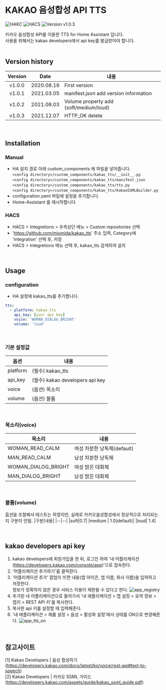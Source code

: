 # KAKAO 음성합성 API TTS

![HAKC][hakc-shield]
![HACS][hacs-shield]
![Version v1.0.3][version-shield]

카카오 음성합성 API를 이용한 TTS for Home Assistant 입니다.<br>
사용을 위해서는 kakao developers에서 api key를 발급받아야 합니다.<br>
<br>

## Version history
| Version | Date        | 내용              |
| :-----: | :---------: | ----------------------- |
| v1.0.0  | 2020.08.19  | First version  |
| v1.0.1  | 2021.03.05  | manifest.json add version information  |
| v1.0.2  | 2021.08.03  | Volume property add (soft/medium/loud) |
| v1.0.3 | 2021.12.07 | HTTP_OK delete |

<br>

## Installation
### Manual
- HA 설치 경로 아래 custom_components 에 파일을 넣어줍니다.<br>
  `<config directory>/custom_components/kakao_tts/__init__.py`<br>
  `<config directory>/custom_components/kakao_tts/manifest.json`<br>
  `<config directory>/custom_components/kakao_tts/tts.py`<br>
  `<config directory>/custom_components/kakao_tts/KakaoSSMLBuilder.py`<br>
- configuration.yaml 파일에 설정을 추가합니다.<br>
- Home-Assistant 를 재시작합니다<br>
### HACS
- HACS > Integretions > 우측상단 메뉴 > Custom repositories 선택
- 'https://github.com/miumida/kakao_tts' 주소 입력, Category에 'integration' 선택 후, 저장
- HACS > Integretions 메뉴 선택 후, kakao_tts 검색하여 설치

<br>

## Usage
### configuration
- HA 설정에 kakao_tts를 추가합니다.<br>
```yaml
tts:
  - platform: kakao_tts
    api_key: [your api key]
    voice: 'WOMAN_DIALOG_BRIGHT'
    volume: 'loud'
```

<br>

### 기본 설정값

|옵션|내용|
|--|--|
|platform| (필수) kakao_tts  |
|api_key| (필수) kakao developers api key |
|voice| (옵션) 목소리 |
|volume| (옵션) 볼륨 |

<br>

### 목소리(voice)

|목소리|내용|
|--|--|
|WOMAN_READ_CALM|여성 차분한 낭독체(default)|
|MAN_READ_CALM | 남성 차분한 낭독체|
|WOMAN_DIALOG_BRIGHT | 여성 밝은 대화체|
|MAN_DIALOG_BRIGHT | 남성 밝은 대화체|

<br>

### 볼륨(volume)
옵션을 조절해서 테스트는 하였지만, 실제로 카카오음성합성에서 정상적으로 처리되는지 구분이 안됨.
|구분|내용|
|--|--|
|soft|0.7|
|medium | 1.0(default)|
|loud| 1.4|

<br>

## kakao developers api key
1. kakao developers에 회원가입을 한 뒤, 로그인 하여 '내 어플리케이션(<https://developers.kakao.com/console/app>)'으로 접속한다.
2. '어플리케이션 추가하기'를 클릭한다.
3. '어플리케이션 추가' 팝업이 뜨면 내용(앱 아이콘, 앱 이름, 회사 이름)을 입력하고 저장한다.<br>
   정보가 정확하지 않은 경우 서비스 이용이 제한될 수 있다고 한다.
   ![app_registry](https://github.com/miumida/kakao_tts/blob/master/images/kakao_developers_app_registry.png?raw=true)<br>
4. 추가된 내 어플리케이션으로 들어가서 '내 애플리케이션 > 앱 설정 > 요약 정보 > 앱키 > REST API 키'를 복사한다.
5. 복사한 api 키를 설정할 때 입력해준다.
6. '내 애플리케이션 > 제품 설정 > 음성 > 활성화 설정'에서 상태를 ON으로 변경해준다.
![app_tts_on](https://github.com/miumida/kakao_tts/blob/master/images/kakao_developers_app_tts_on.png?raw=true)<br>

<br>

## 참고사이트
[1] Kakao Developers | 음성 합성하기 (<https://developers.kakao.com/docs/latest/ko/voice/rest-api#text-to-speech>)<br>
[2] Kakao Developers | 카카오 SSML 가이드 (https://developers.kakao.com/assets/guide/kakao_ssml_guide.pdf)<br>

[version-shield]: https://img.shields.io/badge/version-v1.0.3-orange.svg
[hakc-shield]: https://img.shields.io/badge/HAKC-Enjoy-blue.svg
[hacs-shield]: https://img.shields.io/badge/HACS-Custom-red.svg
